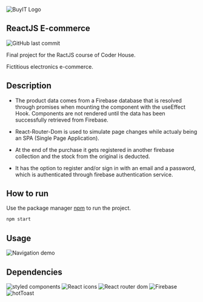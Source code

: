 
![BuyIT Logo](https://iili.io/MN1zqN.png)
## ReactJS E-commerce

![GitHub last commit](https://img.shields.io/github/last-commit/JulianL463/reactjs-e-commerceJulianLopez?style=plastic)

Final project for the RactJS course of Coder House.

Fictitious electronics e-commerce.

## Description

- The product data comes from a Firebase database that is resolved through promises when mounting the component with the useEffect Hook. Components are not rendered until the data has been successfully retrieved from Firebase.

- React-Router-Dom is used to simulate page changes while actualy being an SPA (Single Page Application).

- At the end of the purchase it gets registered in another firebase collection and the stock from the original is deducted.

- It has the option to register and/or sign in with an email and a password, which is authenticated through firebase authentication service.

## How to run

Use the package manager [npm](https://pip.pypa.io/en/stable/) to run the project.

```bash
npm start
```

## Usage

![Navigation demo](https://media.giphy.com/media/J1NO0nSKs1uNOcnVs1/giphy.gif)

## Dependencies

![styled components](https://img.shields.io/badge/styled--components-5.3.3-blue)   ![React icons](https://img.shields.io/badge/React--icons-4.3.1-blue) ![React router dom](https://img.shields.io/badge/React--router--dom-6.3.0-blue) ![Firebase](https://img.shields.io/badge/Firebase-9.6.11-blue) ![hotToast](https://img.shields.io/badge/react--hot--toast-2.2.0-blue)